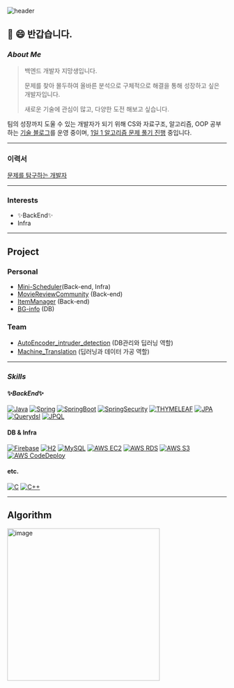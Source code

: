 ![header](https://capsule-render.vercel.app/api?type=waving&color=auto&height=300&section=header&text=코드%20박물관&fontSize=70)


##   :wave: :smile: 반갑습니다.

### _About Me_

> 백엔드 개발자 지망생입니다.
>
> 문제를 찾아 몰두하여 올바른 분석으로 구체적으로 해결을 통해 성장하고 싶은 개발자입니다.
>
> 새로운 기술에 관심이 많고, 다양한 도전 해보고 싶습니다.

팀의 성장까지 도울 수 있는 개발자가 되기 위해 CS와 자료구조, 알고리즘, OOP 공부하는 [기술 블로그](https://velog.io/@woongi9)를 운영 중이며, [1일 1 알고리즘 문제 풀기 진행](https://github.com/Woongi9/Algorithm) 중입니다.

---

### 이력서

[문제를 탐구하는 개발자](https://www.notion.so/759d0e69f4a642a7b259e78e2da5622f)

---

### Interests

- ✨BackEnd✨
- Infra

---

## Project

### Personal

- [Mini-Scheduler](https://github.com/Woongi9/mini-scheduler)(Back-end, Infra)
- [MovieReviewCommunity](https://github.com/Woongi9/MovieReviewCommunity) (Back-end)
- [ItemManager](https://github.com/Woongi9/ItemManager) (Back-end)
- [BG-info](https://github.com/Woongi9/DB_React-Project) (DB)



### Team

- [AutoEncoder_intruder_detection](https://github.com/Woongi9/autoencoder_intruder_detection) (DB관리와 딥러닝 역할)
- [Machine_Translation](https://github.com/Woongi9/machine_translation) (딥러닝과 데이터 가공 역할)

---

### _*Skills*_

#### ✨_BackEnd_✨

[![Java](https://img.shields.io/badge/Java-05959F?style=flat-square&logo=Java&logoColor=white)](https://github.com/Woongi9/Algorythm_)
[![Spring](https://img.shields.io/badge/Spring-05959F?style=flat-square&logo=Spring&logoColor=white)](https://github.com/Woongi9/MovieReviewCommunity)
[![SpringBoot](https://img.shields.io/badge/SpringBoot-05959F?style=flat-square&logo=SpringBoot&logoColor=white)](https://github.com/Woongi9/MovieReviewCommunity)
[![SpringSecurity](https://img.shields.io/badge/SpringSecurity-05959F?style=flat-square&logo=SpringSecurity&logoColor=white)](https://img.shields.io/badge/SpringBoot-05959F?style=flat-square&logo=SpringBoot&logoColor=white)
[![THYMELEAF](https://img.shields.io/badge/THYMELEAF-05959F?style=flat-square&logo=THYMELEAF&logoColor=white)](https://github.com/Woongi9/MovieReviewCommunity)
[![JPA](https://img.shields.io/badge/JPA-05959F?style=flat-square&logo=JPA&logoColor=white)](https://github.com/Woongi9/MovieReviewCommunity)
[![Querydsl](https://img.shields.io/badge/Querydsl-05959F?style=flat-square&logo=Querydsl&logoColor=white)](https://github.com/Woongi9/MovieReviewCommunity)
[![JPQL](https://img.shields.io/badge/JPQL-05959F?style=flat-square&logo=JPQL&logoColor=white)](https://github.com/Woongi9/MovieReviewCommunity)


#### DB & Infra
[![Firebase](https://img.shields.io/badge/Firebase-9F9590?style=flat-square&logo=Firebase&logoColor=white)](https://github.com/Woongi9/autoencoder_intruder_detection)
[![H2](https://img.shields.io/badge/H2-9F9590?style=flat-square&logo=H2&logoColor=white)](https://github.com/Woongi9/MovieReviewCommunity)
[![MySQL](https://img.shields.io/badge/MySQL-9F9590?style=flat-square&logo=MySQL&logoColor=white)](https://github.com/Woongi9/mini-scheduler)
[![AWS EC2](https://img.shields.io/badge/AWS_EC2-9F9590?style=flat-square&logo=EC2&logoColor=white)](https://github.com/Woongi9/mini-scheduler)
[![AWS RDS](https://img.shields.io/badge/AWS_RDS-9F9590?style=flat-square&logo=RDS&logoColor=white)](https://github.com/Woongi9/mini-scheduler)
[![AWS S3](https://img.shields.io/badge/AWS_S3-9F9590?style=flat-square&logo=S3&logoColor=white)](https://github.com/Woongi9/mini-scheduler)
[![AWS CodeDeploy](https://img.shields.io/badge/AWS_CodeDeploy-9F9590?style=flat-square&logo=CodeDeploy&logoColor=white)](https://github.com/Woongi9/mini-scheduler)




#### etc.
[![C](https://img.shields.io/badge/C-9F9590?style=flat-square&logo=C&logoColor=white)](https://github.com/Woongi9)
[![C++](https://img.shields.io/badge/C++-9F9590?style=flat-square&logo=C++&logoColor=white)](https://github.com/Woongi9)

---

## Algorithm

<img width="350" alt="image" src="https://user-images.githubusercontent.com/79649052/188319902-3c96c813-a918-4e2e-abd8-909a20536643.png">
